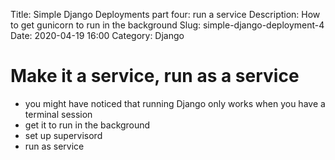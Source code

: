 Title: Simple Django Deployments part four: run a service
Description: How to get gunicorn to run in the background
Slug: simple-django-deployment-4
Date: 2020-04-19 16:00
Category: Django

# Make it a service, run as a service

- you might have noticed that running Django only works when you have a terminal session
- get it to run in the background
- set up supervisord
- run as service
